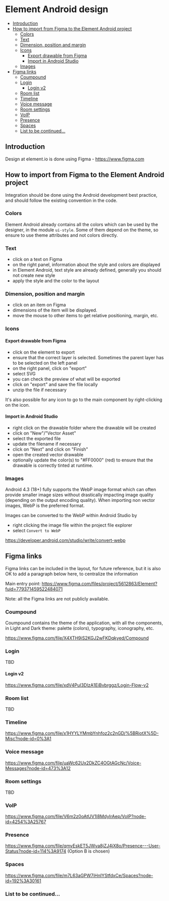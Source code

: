 # Element Android design

<!--- TOC -->

* [Introduction](#introduction)
* [How to import from Figma to the Element Android project](#how-to-import-from-figma-to-the-element-android-project)
  * [Colors](#colors)
  * [Text](#text)
  * [Dimension, position and margin](#dimension-position-and-margin)
  * [Icons](#icons)
    * [Export drawable from Figma](#export-drawable-from-figma)
    * [Import in Android Studio](#import-in-android-studio)
  * [Images](#images)
* [Figma links](#figma-links)
  * [Coumpound](#coumpound)
  * [Login](#login)
    * [Login v2](#login-v2)
  * [Room list](#room-list)
  * [Timeline](#timeline)
  * [Voice message](#voice-message)
  * [Room settings](#room-settings)
  * [VoIP](#voip)
  * [Presence](#presence)
  * [Spaces](#spaces)
  * [List to be continued...](#list-to-be-continued)

<!--- END -->

## Introduction

Design at element.io is done using Figma - https://www.figma.com

## How to import from Figma to the Element Android project

Integration should be done using the Android development best practice, and should follow the existing convention in the code.

### Colors

Element Android already contains all the colors which can be used by the designer, in the module `ui-style`.
Some of them depend on the theme, so ensure to use theme attributes and not colors directly.

### Text

 - click on a text on Figma
 - on the right panel, information about the style and colors are displayed
 - in Element Android, text style are already defined, generally you should not create new style
 - apply the style and the color to the layout

### Dimension, position and margin

 - click on an item on Figma
 - dimensions of the item will be displayed.
 - move the mouse to other items to get relative positioning, margin, etc.

### Icons

#### Export drawable from Figma

 - click on the element to export
 - ensure that the correct layer is selected. Sometimes the parent layer has to be selected on the left panel
 - on the right panel, click on "export"
 - select SVG
 - you can check the preview of what will be exported
 - click on "export" and save the file locally
 - unzip the file if necessary

It's also possible for any icon to go to the main component by right-clicking on the icon.

#### Import in Android Studio

 - right click on the drawable folder where the drawable will be created
 - click on "New"/"Vector Asset"
 - select the exported file
 - update the filename if necessary
 - click on "Next" and click on "Finish"
 - open the created vector drawable
 - optionally update the color(s) to "#FF0000" (red) to ensure that the drawable is correctly tinted at runtime.

### Images

Android 4.3 (18+) fully supports the WebP image format which can often provide smaller image sizes without drastically impacting image quality (depending on the output encoding quality).
When importing non vector images, WebP is the preferred format.

Images can be converted to the WebP within Android Studio by
 - right clicking the image file within the project file explorer
 - select `Convert to WebP`

https://developer.android.com/studio/write/convert-webp

## Figma links

Figma links can be included in the layout, for future reference, but it is also OK to add a paragraph below here, to centralize the information

Main entry point: https://www.figma.com/files/project/5612863/Element?fuid=779371459522484071

Note: all the Figma links are not publicly available.

### Coumpound

Coumpound contains the theme of the application, with all the components, in Light and Dark theme: palette (colors), typography, iconography, etc.

https://www.figma.com/file/X4XTH9iS2KGJ2wFKDqkyed/Compound

### Login

TBD

#### Login v2

https://www.figma.com/file/xdV4PuI3DlzA1EiBvbrggz/Login-Flow-v2

### Room list

TBD

### Timeline

https://www.figma.com/file/x1HYYLYMmbYnhfoz2c2nGD/%5BRiotX%5D-Misc?node-id=0%3A1

### Voice message

https://www.figma.com/file/uaWc62Ux2DkZC4OGtAGcNc/Voice-Messages?node-id=473%3A12

### Room settings

TBD

### VoIP

https://www.figma.com/file/V6m2z0oAtUV1l8MdyIrAep/VoIP?node-id=4254%3A25767

### Presence

https://www.figma.com/file/qmvEskET5JWva8jZJ4jX8o/Presence---User-Status?node-id=114%3A9174
(Option B is chosen)

### Spaces

https://www.figma.com/file/m7L63aGPW7iHnIYStfdxCe/Spaces?node-id=192%3A30161

### List to be continued...
